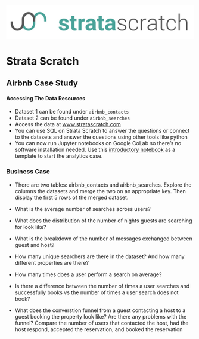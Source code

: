 [![strata scratch](../assets/sslogo.jpg)](https://stratascratch.com)

# Strata Scratch

## Airbnb Case Study

#### Accessing The Data Resources
- Dataset 1 can be found under `airbnb_contacts`
- Dataset 2 can be found under `airbnb_searches`
- Access the data at www.stratascratch.com
- You can use SQL on Strata Scratch to answer the questions or connect to the datasets and answer the questions using other tools like python
- You can now run Jupyter notebooks on Google CoLab so there’s no software installation needed. Use this [introductory notebook](https://colab.research.google.com/drive/1tHxAbgbxM60VUIrVQW508EwB1b3wFk5g) as a template to start the analytics case.


### Business Case

- There are two tables: airbnb_contacts and airbnb_searches. Explore the columns the datasets and merge the two on an appropriate key. Then display the first 5 rows of the merged dataset.

- What is the average number of searches across users?

- What does the distribution of the number of nights guests are searching for look like?

- What is the breakdown of the number of messages exchanged between guest and host?

- How many unique searchers are there in the dataset? And how many different properties are there?

- How many times does a user perform a search on average? 

- Is there a difference between the number of times a user searches and successfully books vs the number of times a user search does not book?

- What does the converstion funnel from a guest contacting a host to a guest booking the property look like? Are there any problems with the funnel? Compare the number of users that contacted the host, had the host respond, accepted the reservation, and booked the reservation
